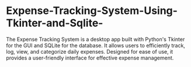 # Expense-Tracking-System-Using-Tkinter-and-Sqlite-
The Expense Tracking System is a desktop app built with Python's Tkinter for the GUI and SQLite for the database. It allows users to efficiently track, log, view, and categorize daily expenses. Designed for ease of use, it provides a user-friendly interface for effective expense management.
